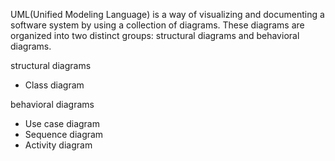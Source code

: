 UML(Unified Modeling Language) is a way of visualizing and documenting a software system by using a collection of diagrams.
These diagrams are organized into two distinct groups: structural diagrams and behavioral diagrams.

structural diagrams
- Class diagram

behavioral diagrams
- Use case diagram 
- Sequence diagram 
- Activity diagram



